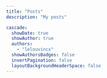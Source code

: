 ```yaml
---
title: "Posts"
description: "My posts"

cascade:
  showDate: true
  showAuthor: true
  authors:
    - "lelouvincx"
  showAuthorsBadges: false
  invertPagination: false
  layoutBackgroundHeaderSpace: false
---
```


